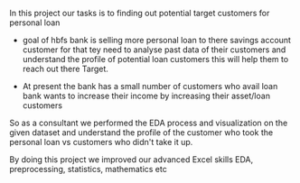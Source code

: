 In this project our tasks is to finding out potential target customers for personal loan

- goal of hbfs bank is selling more personal loan to there savings account customer for that tey need to analyse past data of their customers and understand the profile of potential loan customers this will help them to reach out there Target.

- At present the bank has a small number of customers who avail loan bank wants to increase their income by increasing their asset/loan customers

So as a consultant we performed the EDA process and visualization on the given dataset and understand the profile of the customer who took the personal loan vs customers who didn't take it up.

By doing this project we improved our advanced Excel skills EDA, preprocessing, statistics, mathematics etc
